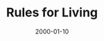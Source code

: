 ---
title: "Rules for Living"
image: "/projects/theatre/Rules_For_Living/Rules_For_Living.jpg"
detailPage: "/projects/theatre/Rules_For_Living/info.html"
playerIdx: 10
date: 2000-01-10
---